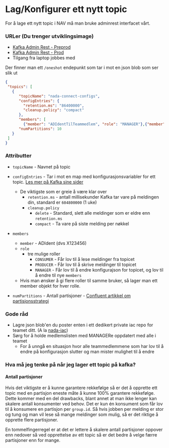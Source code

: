 # Lag/Konfigurer ett nytt topic

For å lage ett nytt topic i NAV må man bruke adminrest interfacet vårt. 

### URLer (Du trenger utviklingsimage)
* [Kafka Admin Rest - Preprod](https://kafka-adminrest.nais.preprod.local)
* [Kafka Admin Rest - Prod](https://kafka-adminrest.nais.adeo.no) 
* Tilgang fra laptop jobbes med

Der finner man ett `/oneshot` endepunkt som tar i mot en json blob som ser slik ut

```json
{
 "topics": [
   {
      "topicName": "nada-connect-configs",
      "configEntries": {
        "retention.ms": "86400000",
        "cleanup.policy": "compact"
      },
      "members": [
        {"member": "ADIdentTilTeammedlem", "role": "MANAGER"},{"member": "ADIdentTilAnnetTeammedlem", "role": "MANAGER"}, {"member": "srvNadaConnect", "role": "PRODUCER"},{"member": "srvNadaConnect", "role": "CONSUMER"} ],
      "numPartitions": 10
   }
 ] 
}
```

### Attributter
* `topicName` - Navnet på topic
* `configEntries` - Tar i mot en map med konfigurasjonsvariabler for ett topic. [Les mer på Kafka sine sider](http://kafka.apache.org/documentation/#topicconfigs)
   * De viktigste som er greie å være klar over
      * `retention.ms` - antall millisekunder Kafka tar vare på meldingen din, standard er `604800000` (1 uke)
      * `cleanup.policy`
         *  `delete` - Standard, slett alle meldinger som er eldre enn `retention.ms`
         * `compact` - Ta vare på siste melding per nøkkel
          
* `members` 
   * `member` - ADIdent (dvs X123456)
   * `role` 
      * tre mulige roller
        * `CONSUMER` - Får lov til å lese meldinger fra topicet
        * `PRODUCER` - Får lov til å skrive meldinger til topicet
        * `MANAGER` -  Får lov til å endre konfigurajson for topicet, og lov til å endre til nye `members`
   * Hvis man ønsker å gi flere roller til samme bruker, så lager man ett member objekt for hver rolle.
* `numPartitions` - Antall partisjoner - [Confluent artikkel om partisjonsstrategi](https://www.confluent.io/blog/how-choose-number-topics-partitions-kafka-cluster/)
   
### Gode råd
* Lagre json blob'en du poster enten i ett dedikert private iac repo for teamet ditt. (A la [nada-iac](https://github.com/navikt/nada-iac))
* Sørg for å holde medlemslisten med MANAGERe oppdatert med alle i teamet
  * For å unngå en situasjon hvor alle teammedlemmene som har lov til å endre på konfigurasjon slutter og man mister mulighet til å endre


### Hva må jeg tenke på når jeg lager ett topic på kafka?

#### Antall partisjoner

Hvis det viktigste er å kunne garantere rekkefølge så er det å opprette ett topic med en partisjon eneste måte å kunne 100% garantere rekkefølge. Dette kommer med en del drawbacks, blant annet at man ikke lenger kan skalere antall konsumenter ved behov. Det er kun én konsument som får lov til å konsumere en partisjon per `group.id`. Så hvis jobben per melding er stor og tung og man vil lese så mange meldinger som mulig, så er det riktige å opprette flere partisjoner.

En tommelfingerregel er at det er lettere å skalere antall partisjoner oppover enn nedover så ved opprettelse av ett topic så er det bedre å velge færre partisjoner enn for mange.
